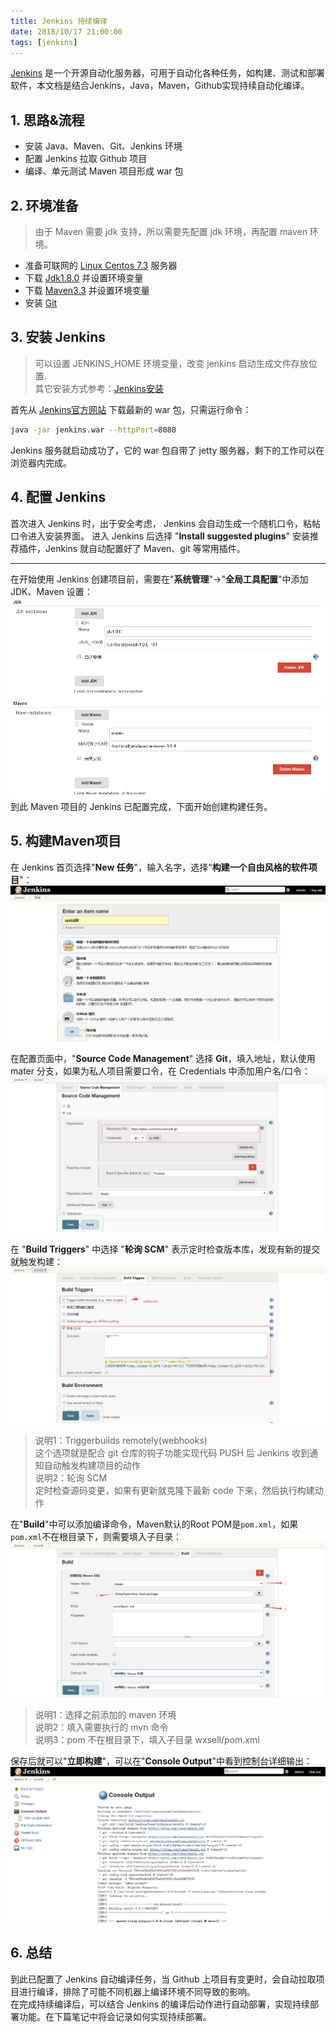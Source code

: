 ```yaml
---
title: Jenkins 持续编译
date: 2018/10/17 21:00:00
tags: [jenkins]
---
```


[Jenkins](https://www.w3cschool.cn/jenkins/jenkins-5h3228n2.html) 是一个开源自动化服务器，可用于自动化各种任务，如构建、测试和部署软件，本文档是结合Jenkins，Java，Maven，Github实现持续自动化编译。

## 1. 思路&流程

- 安装 Java、Maven、Git、Jenkins 环境
- 配置 Jenkins 拉取 Github 项目
- 编译、单元测试 Maven 项目形成 war 包

## 2. 环境准备

> 由于 Maven 需要 jdk 支持，所以需要先配置 jdk 环境，再配置 maven 环境。
- 准备可联网的 [Linux Centos 7.3](https://www.centos.org/download/) 服务器
- 下载 [Jdk1.8.0](https://www.oracle.com/technetwork/java/javase/downloads/jdk8-downloads-2133151.html) 并设置环境变量
- 下载 [Maven3.3](http://maven.apache.org/download.cgi) 并设置环境变量
- 安装 [Git](https://git-scm.com/download/linux)

## 3. 安装 Jenkins

> 可以设置 JENKINS_HOME 环境变量，改变 jenkins 启动生成文件存放位置.  
其它安装方式参考：[Jenkins安装](https://www.w3cschool.cn/jenkins/jenkins-79ex28jh.html)

首先从 [Jenkins官方网站](https://jenkins.io/) 下载最新的 war 包，只需运行命令：

```bash
java -jar jenkins.war --httpPort=8080
```

Jenkins 服务就启动成功了，它的 war 包自带了 jetty 服务器，剩下的工作可以在浏览器内完成。  

## 4. 配置 Jenkins

首次进入 Jenkins 时，出于安全考虑， Jenkins 会自动生成一个随机口令，粘帖口令进入安装界面。
进入 Jenkins 后选择 "**Install suggested plugins**" 安装推荐插件，Jenkins 就自动配置好了 Maven、git 等常用插件。

<hr />

在开始使用 Jenkins 创建项目前，需要在"**系统管理**"->"**全局工具配置**"中添加 JDK、Maven 设置：
![jenkins_jdk](../../../../images/jenkins_jdk.png)
![jenkins_maven](../../../../images/jenkins_maven.png)
到此 Maven 项目的 Jenkins 已配置完成，下面开始创建构建任务。

## 5. 构建Maven项目

在 Jenkins 首页选择"**New 任务**"，输入名字，选择"**构建一个自由风格的软件项目**"：
![jenkins_new_project](../../../../images/jenkins_new_project.png)

在配置页面中，"**Source Code Management**" 选择 **Git**，填入地址，默认使用 mater 分支，如果为私人项目需要口令，在 Credentials 中添加用户名/口令：
![jenkins_git](../../../../images/jenkins_git.png)

在 "**Build Triggers**" 中选择 "**轮询 SCM**" 表示定时检查版本库，发现有新的提交就触发构建：
![jenkins_scm](../../../../images/jenkins_scm.png)
> 说明1：Triggerbuilds remotely(webhooks)   
这个选项就是配合 git 仓库的钩子功能实现代码 PUSH 后 Jenkins 收到通知自动触发构建项目的动作  
说明2：轮询 SCM  
定时检查源码变更，如果有更新就克隆下最新 code 下来，然后执行构建动作

在"**Build**"中可以添加编译命令，Maven默认的Root POM是```pom.xml```，如果```pom.xml```不在根目录下，则需要填入子目录：
![jenkins_build](../../../../images/jenkins_build.png)
> 说明1：选择之前添加的 maven 环境  
说明2：填入需要执行的 mvn 命令  
说明3：pom 不在根目录下，填入子目录 wxsell/pom.xml

保存后就可以"**立即构建**"，可以在"**Console Output**"中看到控制台详细输出：
![jenkins_output](../../../../images/jenkins_output.png)

## 6. 总结

到此已配置了 Jenkins 自动编译任务，当 Github 上项目有变更时，会自动拉取项目进行编译，排除了可能不同机器上编译环境不同导致的影响。  
在完成持续编译后，可以结合 Jenkins 的编译后动作进行自动部署，实现持续部署功能。在下篇笔记中将会记录如何实现持续部署。